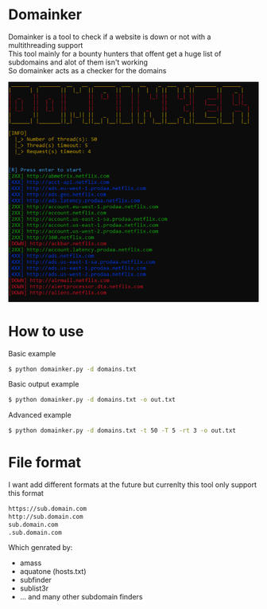 # Domainker
Domainker is a tool to check if a website is down or not with a multithreading support  
This tool mainly for a bounty hunters that offent get a huge list of subdomains and alot of them isn't working  
So domainker acts as a checker for the domains  

![](screenshots/0.png)

# How to use 
Basic example
```bash
$ python domainker.py -d domains.txt
```
Basic output example
```bash
$ python domainker.py -d domains.txt -o out.txt
```

Advanced example
```bash
$ python domainker.py -d domains.txt -t 50 -T 5 -rt 3 -o out.txt
```

# File format
I want add different formats at the future but currenlty this tool only support this format
```
https://sub.domain.com
http://sub.domain.com
sub.domain.com
.sub.domain.com
```
Which genrated by:
- amass
- aquatone (hosts.txt)
- subfinder
- sublist3r
- ... and many other subdomain finders
